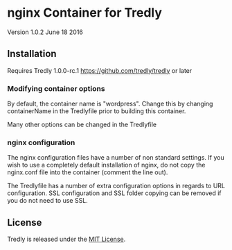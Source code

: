 # nginx Container for Tredly

Version 1.0.2 June 18 2016

## Installation

Requires Tredly 1.0.0-rc.1 <https://github.com/tredly/tredly> or later

### Modifying container options

By default, the container name is "wordpress". Change this by changing containerName in the Tredlyfile prior to building this container.

Many other options can be changed in the Tredlyfile

### nginx configuration

The nginx configuration files have a number of non standard settings. If you wish to use a completely default installation of nginx, do not copy the nginx.conf file into the container (comment the line out).

The Tredlyfile has a number of extra configuration options in regards to URL configuration. SSL configuration and SSL folder copying can be removed if you do not need to use SSL.

## License

Tredly is released under the [MIT License](http://www.opensource.org/licenses/MIT).
